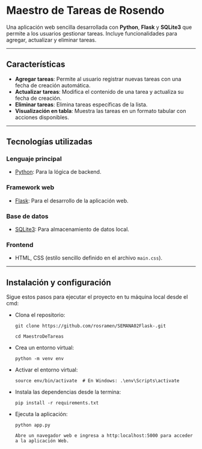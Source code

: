 # Maestro de Tareas de Rosendo

Una aplicación web sencilla desarrollada con **Python**, **Flask** y **SQLite3** que permite a los usuarios gestionar tareas. Incluye funcionalidades para agregar, actualizar y eliminar tareas.

---

## Características

- **Agregar tareas**: Permite al usuario registrar nuevas tareas con una fecha de creación automática.
- **Actualizar tareas**: Modifica el contenido de una tarea y actualiza su fecha de creación.
- **Eliminar tareas**: Elimina tareas específicas de la lista.
- **Visualización en tabla**: Muestra las tareas en un formato tabular con acciones disponibles.

---

## Tecnologías utilizadas

### **Lenguaje principal**
- [Python](https://www.python.org): Para la lógica de backend.

### **Framework web**
- [Flask](https://flask.palletsprojects.com): Para el desarrollo de la aplicación web.

### **Base de datos**
- [SQLite3](https://www.sqlite.org): Para almacenamiento de datos local.

### **Frontend**
- HTML, CSS (estilo sencillo definido en el archivo `main.css`).

---

## Instalación y configuración

Sigue estos pasos para ejecutar el proyecto en tu máquina local desde el cmd:

- Clona el repositorio:

      git clone https://github.com/rosramen/SEMANA02Flask-.git

      cd MaestroDeTareas

- Crea un entorno virtual:

      python -m venv env

- Activar el entorno virtual:

      source env/bin/activate  # En Windows: .\env\Scripts\activate

- Instala las dependencias desde la termina:

      pip install -r requirements.txt

- Ejecuta la aplicación:

      python app.py

      Abre un navegador web e ingresa a http:localhost:5000 para acceder a la aplicación Web.